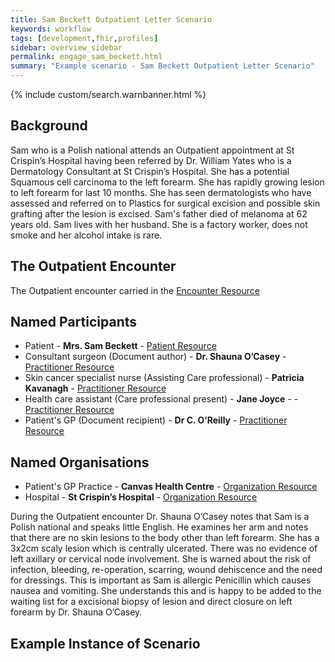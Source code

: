 ```yaml
---
title: Sam Beckett Outpatient Letter Scenario
keywords: workflow
tags: [development,fhir,profiles]
sidebar: overview_sidebar
permalink: engage_sam_beckett.html
summary: "Example scenario - Sam Beckett Outpatient Letter Scenario"
---
```


{% include custom/search.warnbanner.html %}

## Background ##
Sam who is a Polish national attends an Outpatient appointment at St Crispin’s Hospital having been referred by Dr. William Yates who is a Dermatology Consultant at St Crispin’s Hospital. She has a potential Squamous cell carcinoma to the left forearm. She has rapidly growing lesion to left forearm for last 10 months. She has seen dermatologists who have assessed and referred on to Plastics for surgical excision and possible skin grafting after the lesion is excised. Sam's father died of melanoma at 62 years old. Sam lives with her husband. She is a factory worker, does not smoke and her alcohol intake is rare.

## The Outpatient Encounter ##

The Outpatient encounter carried in the [Encounter Resource](https://fhir.nhs.uk/STU3/StructureDefinition/CareConnect-ITK-Encounter-1)

## Named Participants ##

- Patient - **Mrs. Sam Beckett** - [Patient Resource](https://fhir.hl7.org.uk/STU3/StructureDefinition/CareConnect-Patient-1)
- Consultant surgeon (Document author) - **Dr. Shauna O’Casey** - [Practitioner Resource](https://fhir.hl7.org.uk/STU3/StructureDefinition/CareConnect-Practitioner-1)
- Skin cancer specialist nurse (Assisting Care professional) - **Patricia Kavanagh** - [Practitioner Resource](https://fhir.hl7.org.uk/STU3/StructureDefinition/CareConnect-Practitioner-1)
- Health care assistant (Care professional present) - **Jane Joyce** - - [Practitioner Resource](https://fhir.hl7.org.uk/STU3/StructureDefinition/CareConnect-Practitioner-1)
- Patient's GP (Document recipient) - **Dr  C. O’Reilly** - [Practitioner Resource](https://fhir.hl7.org.uk/STU3/StructureDefinition/CareConnect-Practitioner-1)

## Named Organisations ##

- Patient's GP Practice - **Canvas Health Centre** - [Organization Resource](https://fhir.hl7.org.uk/STU3/StructureDefinition/CareConnect-Organization-1)
- Hospital - **St Crispin’s Hospital** - [Organization Resource](https://fhir.hl7.org.uk/STU3/StructureDefinition/CareConnect-Organization-1)

During the Outpatient encounter Dr. Shauna O’Casey notes that Sam is a Polish national and speaks little English. He examines her arm and notes that there are no skin lesions to the body other than left forearm. She has a 3x2cm scaly lesion which is centrally ulcerated. There was no evidence of left axillary or cervical node involvement. She is warned about the risk of infection, bleeding, re-operation, scarring, wound dehiscence and the need for dressings. This is important as Sam is allergic Penicillin which causes nausea and vomiting. She understands this and is happy to be added to the waiting list for a excisional biopsy of lesion and direct closure on left forearm by Dr. Shauna O’Casey. 

## Example Instance of Scenario ##

<script src="https://gist.github.com/IOPS-DEV/3a2e612aabb55a54f885767236de9da6.js"></script>

